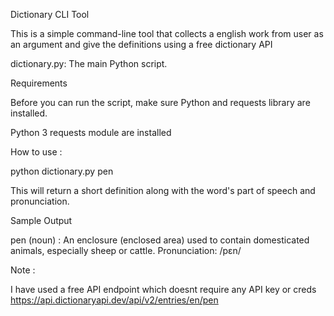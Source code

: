 Dictionary CLI Tool

This is a simple command-line tool that collects a english work from user as an argument and give the definitions using a free dictionary API 

dictionary.py: The main Python script.

Requirements

Before you can run the script, make sure Python and requests library are installed.

Python 3 
requests module are installed

How to use :
 

python dictionary.py pen

This will return a short definition along with the word's part of speech and pronunciation.

Sample Output

pen (noun) : An enclosure (enclosed area) used to contain domesticated animals, especially sheep or cattle.
Pronunciation: /pɛn/

Note : 

I have used a free API endpoint which doesnt require any API key or creds 
 https://api.dictionaryapi.dev/api/v2/entries/en/pen


